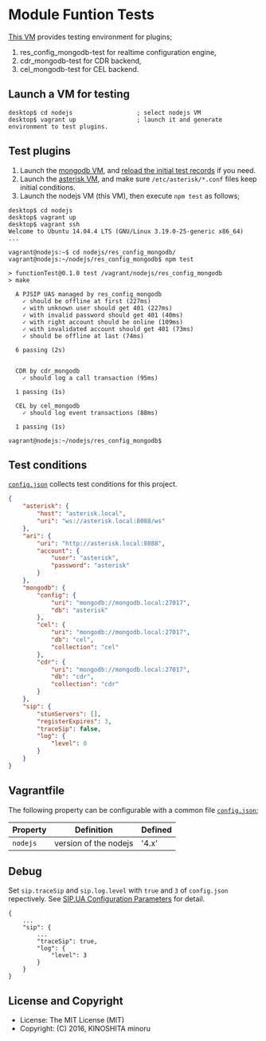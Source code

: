 # Module Funtion Tests

[This VM][4] provides testing environment for plugins;

1. res_config_mongodb-test for realtime configuration engine,
2. cdr_mongodb-test for CDR backend,
3. cel_mongodb-test for CEL backend.

## Launch a VM for testing

    desktop$ cd nodejs                  ; select nodejs VM
    desktop$ vagrant up                 ; launch it and generate environment to test plugins.


## Test plugins

1. Launch the [mongodb VM](../mongodb), and [reload the initial test records][2] if you need.
2. Launch the [asterisk VM](../asterisk), and make sure `/etc/asterisk/*.conf` files keep initial conditions.
3. Launch the nodejs VM (this VM), then execute `npm test` as follows;

```
desktop$ cd nodejs
desktop$ vagrant up
desktop$ vagrant ssh
Welcome to Ubuntu 14.04.4 LTS (GNU/Linux 3.19.0-25-generic x86_64)
...

vagrant@nodejs:~$ cd nodejs/res_config_mongodb/
vagrant@nodejs:~/nodejs/res_config_mongodb$ npm test

> functionTest@0.1.0 test /vagrant/nodejs/res_config_mongodb
> make

  A PJSIP UAS managed by res_config_mongodb
    ✓ should be offline at first (227ms)
    ✓ with unknown user should get 401 (227ms)
    ✓ with invalid password should get 401 (40ms)
    ✓ with right account should be online (109ms)
    ✓ with invalidated account should get 401 (73ms)
    ✓ should be offline at last (74ms)

  6 passing (2s)


  CDR by cdr_mongodb
    ✓ should log a call transaction (95ms)

  1 passing (1s)

  CEL by cel_mongodb
    ✓ should log event transactions (88ms)

  1 passing (1s)

vagrant@nodejs:~/nodejs/res_config_mongodb$ 
```
## Test conditions

[`config.json`][3] collects test conditions for this project.

```json
{
    "asterisk": {
        "host": "asterisk.local",
        "uri": "ws://asterisk.local:8088/ws"
    },
    "ari": {
        "uri": "http://asterisk.local:8088",
        "account": {
            "user": "asterisk",
            "password": "asterisk"
        }
    },
    "mongodb": {
        "config": {
            "uri": "mongodb://mongodb.local:27017",
            "db": "asterisk"
        },
        "cel": {
            "uri": "mongodb://mongodb.local:27017",
            "db": "cel",
            "collection": "cel"
        },
        "cdr": {
            "uri": "mongodb://mongodb.local:27017",
            "db": "cdr",
            "collection": "cdr"
        }
    },
    "sip": {
        "stunServers": [],
        "registerExpires": 3,
        "traceSip": false,
        "log": {
            "level": 0
        }
    }
}
```

## Vagrantfile

The following property can be configurable with a common file [`config.json`](../config.json);

| Property  | Definition           | Defined |
|-----------|----------------------|---------|
| `nodejs`  |version of the nodejs | '4.x'   |

## Debug

Set `sip.traceSip` and `sip.log.level` with `true` and `3` of `config.json` repectively. 
See [SIP.UA Configuration Parameters][1] for detail.

    {
        ...
        "sip": {
            ...
            "traceSip": true,
            "log": {
                "level": 3
            }
        }
    }

## License and Copyright

- License: The MIT License (MIT)
- Copyright: (C) 2016, KINOSHITA minoru

[1]: http://sipjs.com/api/0.7.0/ua_configuration_parameters/
[2]: ../mongodb#reload-initial-test-records
[3]: nodejs/res_config_mongodb/config.json
[4]: https://github.com/minoruta/ast_mongo/tree/master/nodejs
